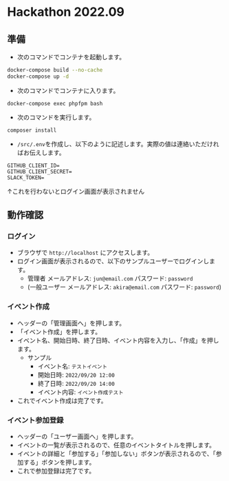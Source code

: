 # Hackathon 2022.09

## 準備
- 次のコマンドでコンテナを起動します。
```bash
docker-compose build --no-cache
docker-compose up -d
```

- 次のコマンドでコンテナに入ります。
```
docker-compose exec phpfpm bash
```

- 次のコマンドを実行します。
```
composer install
```

- `/src/.env`を作成し、以下のように記述します。実際の値は連絡いただければお伝えします。
```env
GITHUB_CLIENT_ID=
GITHUB_CLIENT_SECRET=
SLACK_TOKEN=
```
↑これを行わないとログイン画面が表示されません

## 動作確認
### ログイン
- ブラウザで `http://localhost` にアクセスします。
- ログイン画面が表示されるので、以下のサンプルユーザーでログインします。
    - 管理者 メールアドレス: `jun@email.com` パスワード: `password`
    - (一般ユーザー メールアドレス: `akira@email.com` パスワード: `password`)

### イベント作成
- ヘッダーの「管理画面へ」を押します。
- 「イベント作成」を押します。
- イベント名、開始日時、終了日時、イベント内容を入力し、「作成」を押します。
    - サンプル
        - イベント名: `テストイベント`
        - 開始日時: `2022/09/20 12:00`
        - 終了日時: `2022/09/20 14:00`
        - イベント内容: `イベント作成テスト`
- これでイベント作成は完了です。

### イベント参加登録
- ヘッダーの「ユーザー画面へ」を押します。
- イベントの一覧が表示されるので、任意のイベントタイトルを押します。
- イベントの詳細と「参加する」「参加しない」ボタンが表示されるので、「参加する」ボタンを押します。
- これで参加登録は完了です。
